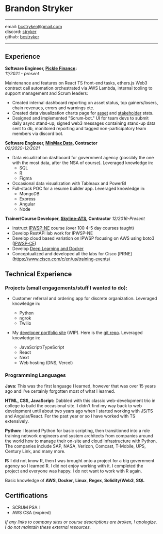 # Brandon Stryker

---

email: bcstryker@gmail.com  
discord: [stryker](https://discordapp.com/users/537443550410047499)  
github: [bcstryker](https://www.github.com/bcstryker)

---

## Experience

**Software Engineer, [Pickle Finance](https://www.pickle.finance/):**  
_11/2021 - present_

Maintenance and features on React TS front-end tasks, ethers.js Web3 contract call automation orchestrated via AWS Lambda, internal tooling to support management and Scrum leaders:

- Created internal dashboard reporting on asset status, top gainers/losers, chain revenues, errors and warnings etc.
- Created data visualization charts page for [asset](https://app.pickle.finance/stats) and [stakeholder](https://app.pickle.finance/dill) stats.
- Designed and implemented "Scrum-bot." UI for team devs to submit daily async stand-up, signed web3 messages containing stand-up data sent to db, monitored reporting and tagged non-participatory team members via discord bot.

**Software Engineer, [MinMax Data](https://www.minmaxdata.com), Contractor**  
_02/2020-12/2021_

- Data visualization dashboard for government agency (possibly the one with the most data, after the NSA of course). Leveraged knowledge in:
  - SQL
  - R
  - Figma
- Occasional data visualization with Tableaux and PowerBI
- Full-stack POC for a resume builder app. Leveraged knowledge in:
  - MongoDB
  - Express
  - Angular
  - Node

**Trainer/Course Developer, [Skyline-ATS](https://www.skyline-ats.com), Contractor**
_12/2016-Present_

- Instruct [IPWSP-NE](https://www.fastlaneus.com/course/ot-ipwsp-ne) course (over 100 4-5 day courses taught)
- Develop RestAPI lab work for IPWSP-NE
- Develop cloud based variation on IPWSP focusing on AWS using boto3 ([IPWSP-CE](https://www.fastlaneus.com/course/ot-ipwsp-ce))
- Develop [Deep Learning and Docker](https://catalog.skyline-ats.com/course/deep-learning-and-docker-nvidia-dgx-1)
- Conceptualized and developed all the labs for Cisco [PRNE](https://www.cisco.com/c/en/us/training-events/

## Technical Experience

### Projects (small engagements/stuff I wanted to do):

- Customer referral and ordering app for discrete organization. Leveraged knowledge in:

  - Python
  - ngrok
  - Twilio

- My [developer portfolio site](https://www.brandonstryker.com) (WIP). Here is the [git repo](https://github.com/bcstryker/portfolio-site). Leveraged knowledge in:
  - JavaScript/TypeScript
  - React
  - Next
  - Web hosting (DNS, Vercel)

### Programming Languages

**Java:** This was the first language I learned, however that was over 15 years ago and I've certainly forgotten most of what I learned.

**HTML, CSS, JavaScript:** Dabbled with this classic web-development trio in college to build the occasional site. I didn't find my way back to web development until about two years ago when I started working with JS/TS and Angular/React. For the past year or so I have worked with TS extensively.

**Python:** I learned Python for basic scripting, then transitioned into a role training network engineers and system architects from companies around the world how to manage their on-site and cloud infrastructure with Python. The companies include SAP, NASA, Verizon, Comcast, T-Mobile, UPS, Century Link, and many more.

**R:** I did not know R, then I was brought onto a project for a big government agency so I learned R. I did not enjoy working with it. I completed the project and everyone was happy. I do not want to work with R again.

Basic knowledge of **AWS**, **Docker**, **Linux**, **Regex**, **Solidity/Web3**, **SQL**

## Certifications

- SCRUM PSA I
- AWS CSA (expired)

_If any links to company sites or course descriptions are broken, I apologize. I do not maintain these external resources._
